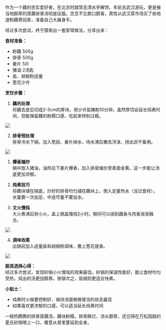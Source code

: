 
作为一个藕的忠实爱好者，在北京时就常去清水亭解馋。年前去武汉游玩，更是被当地醇厚的莲藕排骨汤彻底征服。念念不忘那口醇香，索性从武汉菜市场买了些地道粉藕寄回家，准备自己大展身手。

经过多次尝试，终于摸索出一套家常做法，分享出来：

**食材准备：**
- 粉藕 500g
- 排骨 500g
- 姜片 5片
- 猪油 2汤匙
- 盐、胡椒粉适量
- 葱花少许

**烹饪步骤：**

1. **藕的处理**  
   将藕去皮后切成2-3cm的厚块，用少许盐腌制10分钟。虽然厚切会延长炖煮时间，但能保留藕的粉糯口感，吃起来特别过瘾。
   
   
![](https://fastly.jsdelivr.net/gh/bucketio/img7@main/2025/02/13/1739430514138-9bea6b12-365d-4f3c-aaa3-dbfb9c016bcc.png)


2. **排骨预处理**  
   排骨冷水下锅，加入葱段、姜片焯水，待水沸后撇去浮沫，捞出沥干备用。
   
   
![](https://fastly.jsdelivr.net/gh/bucketio/img14@main/2025/02/13/1739431073941-ff7e3a80-1f07-4454-bcf8-eb942866939a.png)


1. **爆香煸炒**  
   锅中放入猪油，油热后下姜片爆香，加入排骨煸炒至表面金黄。这一步能让汤底更加浓郁。

2. **炖煮技巧**  
   将藕块铺在锅底，炒好的排骨均匀铺在藕块上，倒入足量热水（没过食材）。水量要一次加足，中途尽量不要加水。

3. **文火慢炖**  
   大火煮沸后转小火，盖上锅盖慢炖2小时。期间可以闻到藕香与肉香渐渐融合。
   
   
![](https://fastly.jsdelivr.net/gh/bucketio/img4@main/2025/02/13/1739430627348-1e366904-3ddd-4185-aa2a-08a17cc5b577.png)


4. **调味收尾**  
   出锅前加入适量盐和胡椒粉调味，撒上葱花提香。
   
   
![](https://fastly.jsdelivr.net/gh/bucketio/img11@main/2025/02/13/1739430600503-b7f9ff36-5f7e-4048-9fd6-0b687e5089c2.png)

   
   

**厨具选择心得：**  
经过多次尝试，发现砂锅小火慢炖的效果最佳。砂锅的保温性能好，能让食材均匀受热，炖出的汤更加醇厚。铁锅次之，饭锅则更适合快煮。

**小贴士：**
- 炖煮时火候要控制好，保持汤面微微冒泡的状态最佳
- 如果喜欢更浓郁的口感，可以适当延长炖煮时间

一锅热腾腾的排骨莲藕汤，藕块粉糯，排骨酥烂，汤头醇厚，还记得在万松园路的夏氏砂锅喝上一口，暖意从胃里蔓延到全身。

